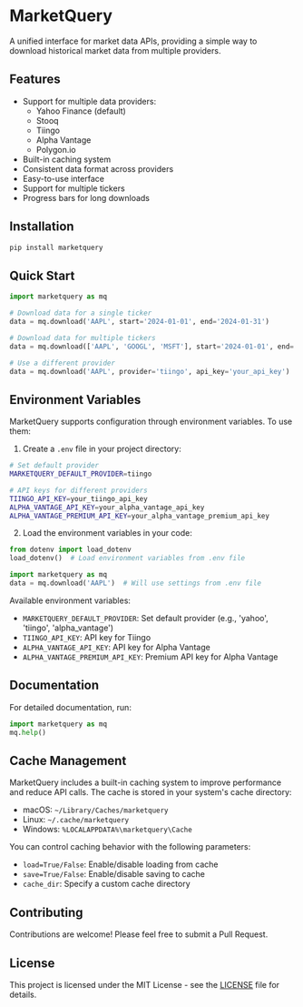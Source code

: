 # MarketQuery

A unified interface for market data APIs, providing a simple way to download historical market data from multiple providers.

## Features

- Support for multiple data providers:
  - Yahoo Finance (default)
  - Stooq
  - Tiingo
  - Alpha Vantage
  - Polygon.io
- Built-in caching system
- Consistent data format across providers
- Easy-to-use interface
- Support for multiple tickers
- Progress bars for long downloads

## Installation

```bash
pip install marketquery
```

## Quick Start

```python
import marketquery as mq

# Download data for a single ticker
data = mq.download('AAPL', start='2024-01-01', end='2024-01-31')

# Download data for multiple tickers
data = mq.download(['AAPL', 'GOOGL', 'MSFT'], start='2024-01-01', end='2024-01-31')

# Use a different provider
data = mq.download('AAPL', provider='tiingo', api_key='your_api_key')
```

## Environment Variables

MarketQuery supports configuration through environment variables. To use them:

1. Create a `.env` file in your project directory:
```bash
# Set default provider
MARKETQUERY_DEFAULT_PROVIDER=tiingo

# API keys for different providers
TIINGO_API_KEY=your_tiingo_api_key
ALPHA_VANTAGE_API_KEY=your_alpha_vantage_api_key
ALPHA_VANTAGE_PREMIUM_API_KEY=your_alpha_vantage_premium_api_key
```

2. Load the environment variables in your code:
```python
from dotenv import load_dotenv
load_dotenv()  # Load environment variables from .env file

import marketquery as mq
data = mq.download('AAPL')  # Will use settings from .env file
```

Available environment variables:
- `MARKETQUERY_DEFAULT_PROVIDER`: Set default provider (e.g., 'yahoo', 'tiingo', 'alpha_vantage')
- `TIINGO_API_KEY`: API key for Tiingo
- `ALPHA_VANTAGE_API_KEY`: API key for Alpha Vantage
- `ALPHA_VANTAGE_PREMIUM_API_KEY`: Premium API key for Alpha Vantage

## Documentation

For detailed documentation, run:
```python
import marketquery as mq
mq.help()
```

## Cache Management

MarketQuery includes a built-in caching system to improve performance and reduce API calls. The cache is stored in your system's cache directory:

- macOS: `~/Library/Caches/marketquery`
- Linux: `~/.cache/marketquery`
- Windows: `%LOCALAPPDATA%\marketquery\Cache`

You can control caching behavior with the following parameters:
- `load=True/False`: Enable/disable loading from cache
- `save=True/False`: Enable/disable saving to cache
- `cache_dir`: Specify a custom cache directory

## Contributing

Contributions are welcome! Please feel free to submit a Pull Request.

## License

This project is licensed under the MIT License - see the [LICENSE](LICENSE) file for details.
